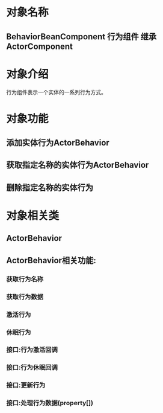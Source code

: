 # 对象名称
## BehaviorBeanComponent 行为组件 继承ActorComponent

# 对象介绍
行为组件表示一个实体的一系列行为方式。

# 对象功能

## 添加实体行为ActorBehavior
## 获取指定名称的实体行为ActorBehavior
## 删除指定名称的实体行为

# 对象相关类
## ActorBehavior

## ActorBehavior相关功能:
### 获取行为名称
### 获取行为数据
### 激活行为
### 休眠行为
### 接口:行为激活回调
### 接口:行为休眠回调
### 接口:更新行为
### 接口:处理行为数据(property[])